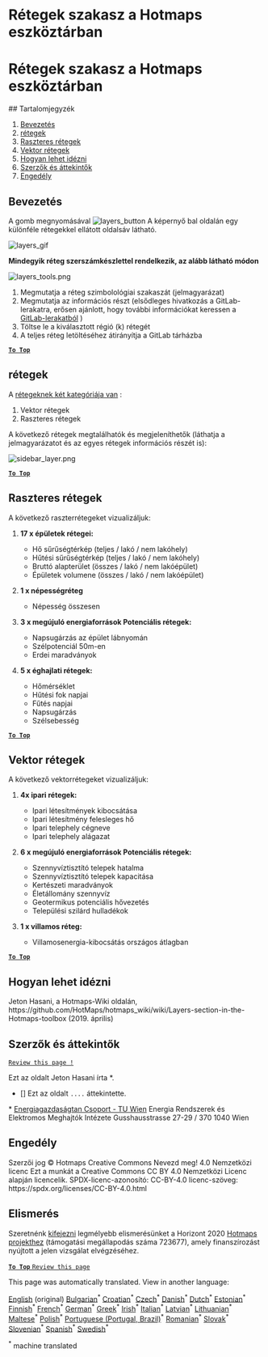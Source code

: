 <h1> <a class="anchor" id="layers-section-in-the-hotmaps-toolbox" href="#layers-section-in-the-hotmaps-toolbox"><i class="fa fa-link"></i></a> Rétegek szakasz a Hotmaps eszköztárban </h1><h1> <a class="anchor" id="layers-section-in-the-hotmaps-toolbox" href="#layers-section-in-the-hotmaps-toolbox"><i class="fa fa-link"></i></a> Rétegek szakasz a Hotmaps eszköztárban </h1> ## Tartalomjegyzék <ol><li> <a href="#introduction">Bevezetés</a> </li><li> <a href="#layers">rétegek</a> </li><li> <a href="#raster-layers">Raszteres rétegek</a> </li><li> <a href="#vector-layers">Vektor rétegek</a> </li><li> <a href="#how-to-cite">Hogyan lehet idézni</a> </li><li> <a href="#authors-and-reviewers">Szerzők és áttekintők</a> </li><li> <a href="#license">Engedély</a> </li></ol><h2> <a class="anchor" id="introduction" href="#introduction"><i class="fa fa-link"></i></a> Bevezetés </h2><p> A gomb megnyomásával <img alt="layers_button" src="https://github.com/HotMaps/hotmaps_wiki/blob/master/Images/general_tool_functionalities_and_structure/layers_button.PNG"/> A képernyő bal oldalán egy különféle rétegekkel ellátott oldalsáv látható. </p><p><img alt="layers_gif" src="https://github.com/HotMaps/hotmaps_wiki/blob/master/Images/general_tool_functionalities_and_structure/layers.gif"/></p><p> <strong>Mindegyik réteg szerszámkészlettel rendelkezik, az alább látható módon</strong> </p><p><img alt="layers_tools.png" src="https://github.com/HotMaps/hotmaps_wiki/blob/master/Images/general_tool_functionalities_and_structure/layers_tools.png"/></p><ol><li> Megmutatja a réteg szimbolológiai szakaszát (jelmagyarázat) </li><li> Megmutatja az információs részt (elsődleges hivatkozás a GitLab-lerakatra, erősen ajánlott, hogy további információkat keressen a <a href="https://gitlab.com/hotmaps">GitLab-lerakatból</a> ) </li><li> Töltse le a kiválasztott régió (k) rétegét </li><li> A teljes réteg letöltéséhez átirányítja a GitLab tárházba </li></ol><p><ins> <code><strong><a href="#table-of-contents">To Top</a></strong></code> </ins> </p><h2> <a class="anchor" id="layers" href="#layers"><i class="fa fa-link"></i></a> rétegek </h2><p> A <a href="https://www.gislounge.com/geodatabases-explored-vector-and-raster-data">rétegeknek két kategóriája van</a> : </p><ol><li> Vektor rétegek </li><li> Raszteres rétegek </li></ol><p> A következő rétegek megtalálhatók és megjeleníthetők (láthatja a jelmagyarázatot és az egyes rétegek információs részét is): </p><p><img alt="sidebar_layer.png" src="https://github.com/HotMaps/hotmaps_wiki/blob/master/Images/general_tool_functionalities_and_structure/all_layers.png"/></p><p><ins> <code><strong><a href="#table-of-contents">To Top</a></strong></code> </ins> </p><h2> <a class="anchor" id="raster-layers" href="#raster-layers"><i class="fa fa-link"></i></a> Raszteres rétegek </h2><p> A következő raszterrétegeket vizualizáljuk: </p><ol><li><p> <strong>17 x épületek rétegei:</strong> </p><ul><li> Hő sűrűségtérkép (teljes / lakó / nem lakóhely) </li><li> Hűtési sűrűségtérkép (teljes / lakó / nem lakóhely) </li><li> Bruttó alapterület (összes / lakó / nem lakóépület) </li><li> Épületek volumene (összes / lakó / nem lakóépület) </li></ul></li><li><p> <strong>1 x népességréteg</strong> </p><ul><li> Népesség összesen </li></ul></li><li><p> <strong>3 x megújuló energiaforrások Potenciális rétegek:</strong> </p><ul><li> Napsugárzás az épület lábnyomán </li><li> Szélpotenciál 50m-en </li><li> Erdei maradványok </li></ul></li><li><p> <strong>5 x éghajlati rétegek:</strong> </p><ul><li> Hőmérséklet </li><li> Hűtési fok napjai </li><li> Fűtés napjai </li><li> Napsugárzás </li><li> Szélsebesség </li></ul></li></ol><p><ins> <code><strong><a href="#table-of-contents">To Top</a></strong></code> </ins> </p><h2> <a class="anchor" id="vector-layers" href="#vector-layers"><i class="fa fa-link"></i></a> Vektor rétegek </h2><p> A következő vektorrétegeket vizualizáljuk: </p><ol><li><p> <strong>4x ipari rétegek:</strong> </p><ul><li> Ipari létesítmények kibocsátása </li><li> Ipari létesítmény felesleges hő </li><li> Ipari telephely cégneve </li><li> Ipari telephely alágazat </li></ul></li><li><p> <strong>6 x megújuló energiaforrások Potenciális rétegek:</strong> </p><ul><li> Szennyvíztisztító telepek hatalma </li><li> Szennyvíztisztító telepek kapacitása </li><li> Kertészeti maradványok </li><li> Életállomány szennyvíz </li><li> Geotermikus potenciális hővezetés </li><li> Települési szilárd hulladékok </li></ul></li><li><p> <strong>1 x villamos réteg:</strong> </p><ul><li> Villamosenergia-kibocsátás országos átlagban </li></ul></li></ol><p><ins> <code><strong><a href="#table-of-contents">To Top</a></strong></code> </ins> </p><h2> <a class="anchor" id="how-to-cite" href="#how-to-cite"><i class="fa fa-link"></i></a> Hogyan lehet idézni </h2><p> Jeton Hasani, a Hotmaps-Wiki oldalán, https://github.com/HotMaps/hotmaps_wiki/wiki/Layers-section-in-the-Hotmaps-toolbox (2019. április) </p><h2> <a class="anchor" id="authors-and-reviewers" href="#authors-and-reviewers"><i class="fa fa-link"></i></a> Szerzők és áttekintők </h2><p> <code><a href="https://github.com/HotMaps/hotmaps_wiki/wiki/Layer-Section/_edit">Review this page !</a></code> </p> <p> Ezt az oldalt Jeton Hasani írta *. </p><ul><li> [] Ezt az oldalt <code>....</code> áttekintette. </li></ul><p> * <a href="https://eeg.tuwien.ac.at/">Energiagazdaságtan Csoport - TU Wien</a> Energia Rendszerek és Elektromos Meghajtók Intézete Gusshausstrasse 27-29 / 370 1040 Wien </p><h2> <a class="anchor" id="license" href="#license"><i class="fa fa-link"></i></a> Engedély </h2><p> Szerzői jog © Hotmaps Creative Commons Nevezd meg! 4.0 Nemzetközi licenc Ezt a munkát a Creative Commons CC BY 4.0 Nemzetközi Licenc alapján licencelik. SPDX-licenc-azonosító: CC-BY-4.0 licenc-szöveg: https://spdx.org/licenses/CC-BY-4.0.html </p><h2> <a class="anchor" id="acknowledgement" href="#acknowledgement"><i class="fa fa-link"></i></a> Elismerés </h2><p> Szeretnénk <a href="https://www.hotmaps-project.eu">kifejezni</a> legmélyebb elismerésünket a Horizont 2020 <a href="https://www.hotmaps-project.eu">Hotmaps projekthez</a> (támogatási megállapodás száma 723677), amely finanszírozást nyújtott a jelen vizsgálat elvégzéséhez. </p><p><ins> <code><strong><a href="#table-of-contents">To Top</a></strong></code> </ins> <code><a href="https://github.com/HotMaps/hotmaps_wiki/wiki/Layer-Section/_edit">Review this page</a></code> </p>
<!--- THIS IS A SUPER UNIQUE IDENTIFIER -->

This page was automatically translated. View in another language:

[English](../en/Layers-section-in-the-Hotmaps-toolbox) (original) [Bulgarian](../bg/Layers-section-in-the-Hotmaps-toolbox)<sup>\*</sup> [Croatian](../hr/Layers-section-in-the-Hotmaps-toolbox)<sup>\*</sup> [Czech](../cs/Layers-section-in-the-Hotmaps-toolbox)<sup>\*</sup> [Danish](../da/Layers-section-in-the-Hotmaps-toolbox)<sup>\*</sup> [Dutch](../nl/Layers-section-in-the-Hotmaps-toolbox)<sup>\*</sup> [Estonian](../et/Layers-section-in-the-Hotmaps-toolbox)<sup>\*</sup> [Finnish](../fi/Layers-section-in-the-Hotmaps-toolbox)<sup>\*</sup> [French](../fr/Layers-section-in-the-Hotmaps-toolbox)<sup>\*</sup> [German](../de/Layers-section-in-the-Hotmaps-toolbox)<sup>\*</sup> [Greek](../el/Layers-section-in-the-Hotmaps-toolbox)<sup>\*</sup>  [Irish](../ga/Layers-section-in-the-Hotmaps-toolbox)<sup>\*</sup> [Italian](../it/Layers-section-in-the-Hotmaps-toolbox)<sup>\*</sup> [Latvian](../lv/Layers-section-in-the-Hotmaps-toolbox)<sup>\*</sup> [Lithuanian](../lt/Layers-section-in-the-Hotmaps-toolbox)<sup>\*</sup> [Maltese](../mt/Layers-section-in-the-Hotmaps-toolbox)<sup>\*</sup> [Polish](../pl/Layers-section-in-the-Hotmaps-toolbox)<sup>\*</sup> [Portuguese (Portugal, Brazil)](../pt/Layers-section-in-the-Hotmaps-toolbox)<sup>\*</sup> [Romanian](../ro/Layers-section-in-the-Hotmaps-toolbox)<sup>\*</sup> [Slovak](../sk/Layers-section-in-the-Hotmaps-toolbox)<sup>\*</sup> [Slovenian](../sl/Layers-section-in-the-Hotmaps-toolbox)<sup>\*</sup> [Spanish](../es/Layers-section-in-the-Hotmaps-toolbox)<sup>\*</sup> [Swedish](../sv/Layers-section-in-the-Hotmaps-toolbox)<sup>\*</sup> 

<sup>\*</sup> machine translated

